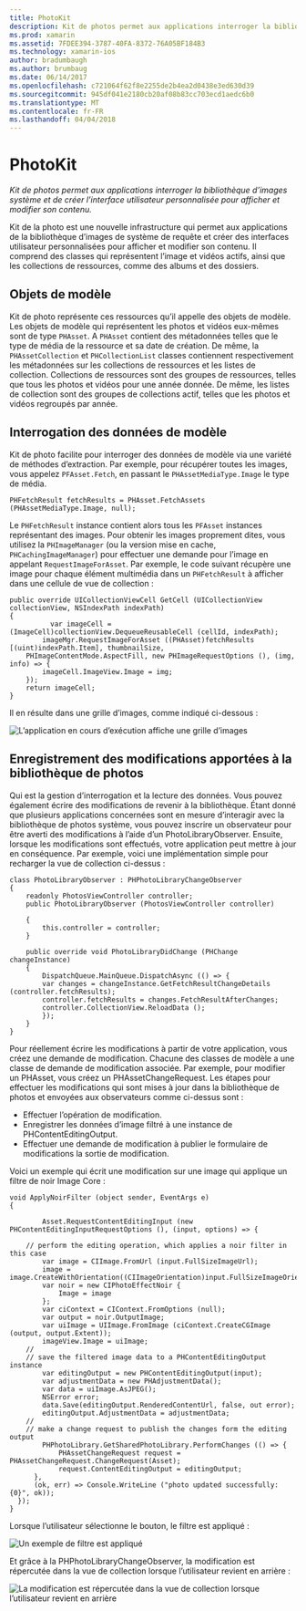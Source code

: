 ```yaml
---
title: PhotoKit
description: Kit de photos permet aux applications interroger la bibliothèque d’images système et de créer l’interface utilisateur personnalisée pour afficher et modifier son contenu.
ms.prod: xamarin
ms.assetid: 7FDEE394-3787-40FA-8372-76A05BF184B3
ms.technology: xamarin-ios
author: bradumbaugh
ms.author: brumbaug
ms.date: 06/14/2017
ms.openlocfilehash: c721064f62f8e2255de2b4ea2d0438e3ed630d39
ms.sourcegitcommit: 945df041e2180cb20af08b83cc703ecd1aedc6b0
ms.translationtype: MT
ms.contentlocale: fr-FR
ms.lasthandoff: 04/04/2018
---
```

# <a name="photokit"></a>PhotoKit

_Kit de photos permet aux applications interroger la bibliothèque d’images système et de créer l’interface utilisateur personnalisée pour afficher et modifier son contenu._

Kit de la photo est une nouvelle infrastructure qui permet aux applications de la bibliothèque d’images de système de requête et créer des interfaces utilisateur personnalisées pour afficher et modifier son contenu. Il comprend des classes qui représentent l’image et vidéos actifs, ainsi que les collections de ressources, comme des albums et des dossiers.

## <a name="model-objects"></a>Objets de modèle
Kit de photo représente ces ressources qu’il appelle des objets de modèle. Les objets de modèle qui représentent les photos et vidéos eux-mêmes sont de type `PHAsset`. A `PHAsset` contient des métadonnées telles que le type de média de la ressource et sa date de création.
De même, la `PHAssetCollection` et `PHCollectionList` classes contiennent respectivement les métadonnées sur les collections de ressources et les listes de collection. Collections de ressources sont des groupes de ressources, telles que tous les photos et vidéos pour une année donnée. De même, les listes de collection sont des groupes de collections actif, telles que les photos et vidéos regroupés par année.

## <a name="querying-model-data"></a>Interrogation des données de modèle
Kit de photo facilite pour interroger des données de modèle via une variété de méthodes d’extraction. Par exemple, pour récupérer toutes les images, vous appelez `PFAsset.Fetch`, en passant le `PHAssetMediaType.Image` le type de média.

    PHFetchResult fetchResults = PHAsset.FetchAssets (PHAssetMediaType.Image, null);

Le `PHFetchResult` instance contient alors tous les `PFAsset` instances représentant des images. Pour obtenir les images proprement dites, vous utilisez la `PHImageManager` (ou la version mise en cache, `PHCachingImageManager`) pour effectuer une demande pour l’image en appelant `RequestImageForAsset`. Par exemple, le code suivant récupère une image pour chaque élément multimédia dans un `PHFetchResult` à afficher dans une cellule de vue de collection :


    public override UICollectionViewCell GetCell (UICollectionView collectionView, NSIndexPath indexPath)
    {
              var imageCell = (ImageCell)collectionView.DequeueReusableCell (cellId, indexPath);
            imageMgr.RequestImageForAsset ((PHAsset)fetchResults [(uint)indexPath.Item], thumbnailSize,
        PHImageContentMode.AspectFill, new PHImageRequestOptions (), (img, info) => {
            imageCell.ImageView.Image = img;
        });
        return imageCell;
    }

Il en résulte dans une grille d’images, comme indiqué ci-dessous :

![](photokit-images/image4.png "L’application en cours d’exécution affiche une grille d’images")
 
## <a name="saving-changes-to-the-photo-library"></a>Enregistrement des modifications apportées à la bibliothèque de photos

Qui est la gestion d’interrogation et la lecture des données. Vous pouvez également écrire des modifications de revenir à la bibliothèque. Étant donné que plusieurs applications concernées sont en mesure d’interagir avec la bibliothèque de photos système, vous pouvez inscrire un observateur pour être averti des modifications à l’aide d’un PhotoLibraryObserver. Ensuite, lorsque les modifications sont effectués, votre application peut mettre à jour en conséquence. Par exemple, voici une implémentation simple pour recharger la vue de collection ci-dessus :

    class PhotoLibraryObserver : PHPhotoLibraryChangeObserver
    {
        readonly PhotosViewController controller;
        public PhotoLibraryObserver (PhotosViewController controller)
        
        {
            this.controller = controller;
        }
    
        public override void PhotoLibraryDidChange (PHChange changeInstance)
        {
            DispatchQueue.MainQueue.DispatchAsync (() => {
            var changes = changeInstance.GetFetchResultChangeDetails (controller.fetchResults);
            controller.fetchResults = changes.FetchResultAfterChanges;
            controller.CollectionView.ReloadData ();
            });
        }
    }
    
Pour réellement écrire les modifications à partir de votre application, vous créez une demande de modification. Chacune des classes de modèle a une classe de demande de modification associée. Par exemple, pour modifier un PHAsset, vous créez un PHAssetChangeRequest. Les étapes pour effectuer les modifications qui sont mises à jour dans la bibliothèque de photos et envoyées aux observateurs comme ci-dessus sont :

-   Effectuer l’opération de modification.
-   Enregistrer les données d’image filtré à une instance de PHContentEditingOutput.
-   Effectuer une demande de modification à publier le formulaire de modifications la sortie de modification.

Voici un exemple qui écrit une modification sur une image qui applique un filtre de noir Image Core :

    void ApplyNoirFilter (object sender, EventArgs e)
    {
            
            Asset.RequestContentEditingInput (new PHContentEditingInputRequestOptions (), (input, options) => {
            
        // perform the editing operation, which applies a noir filter in this case
            var image = CIImage.FromUrl (input.FullSizeImageUrl);
            image = image.CreateWithOrientation((CIImageOrientation)input.FullSizeImageOrientation);
            var noir = new CIPhotoEffectNoir {
                Image = image
            };
            var ciContext = CIContext.FromOptions (null);
            var output = noir.OutputImage;
            var uiImage = UIImage.FromImage (ciContext.CreateCGImage (output, output.Extent));
            imageView.Image = uiImage;
        //
        // save the filtered image data to a PHContentEditingOutput instance
            var editingOutput = new PHContentEditingOutput(input);
            var adjustmentData = new PHAdjustmentData();
            var data = uiImage.AsJPEG();
            NSError error;
            data.Save(editingOutput.RenderedContentUrl, false, out error);
            editingOutput.AdjustmentData = adjustmentData;
        //
        // make a change request to publish the changes form the editing output
            PHPhotoLibrary.GetSharedPhotoLibrary.PerformChanges (() => {
                PHAssetChangeRequest request = PHAssetChangeRequest.ChangeRequest(Asset);
                request.ContentEditingOutput = editingOutput;
          },
          (ok, err) => Console.WriteLine ("photo updated successfully: {0}", ok));
      });
    }
    
Lorsque l’utilisateur sélectionne le bouton, le filtre est appliqué :

![](photokit-images/image5.png "Un exemple de filtre est appliqué")
 
Et grâce à la PHPhotoLibraryChangeObserver, la modification est répercutée dans la vue de collection lorsque l’utilisateur revient en arrière :

![](photokit-images/image6.png "La modification est répercutée dans la vue de collection lorsque l’utilisateur revient en arrière")
